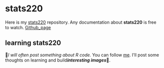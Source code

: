 # stats220
Here is my [stats220](https://github.com/RuoqiZhang7/stats220) repository. Any documentation about **stats220** is free to watch. [Github_page](https://ruoqizhang7.github.io/stats220/)

## learning stats220
🧐*I will often post something about R code.* You can follow [me](https://github.com/RuoqiZhang7).
I'll post some thoughts on learning and build***interesting images***🎀.

